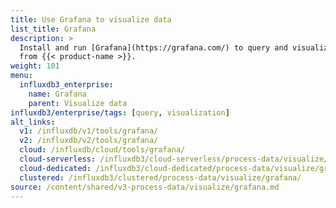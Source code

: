```yaml
---
title: Use Grafana to visualize data
list_title: Grafana
description: >
  Install and run [Grafana](https://grafana.com/) to query and visualize data
  from {{< product-name >}}.
weight: 101
menu:
  influxdb3_enterprise:
    name: Grafana
    parent: Visualize data
influxdb3/enterprise/tags: [query, visualization]
alt_links:
  v1: /influxdb/v1/tools/grafana/
  v2: /influxdb/v2/tools/grafana/
  cloud: /influxdb/cloud/tools/grafana/
  cloud-serverless: /influxdb3/cloud-serverless/process-data/visualize/grafana/
  cloud-dedicated: /influxdb3/cloud-dedicated/process-data/visualize/grafana/
  clustered: /influxdb3/clustered/process-data/visualize/grafana/
source: /content/shared/v3-process-data/visualize/grafana.md
---
```


<!-- SOURCE: /content/shared/v3-process-data/visualize/grafana.md -->
